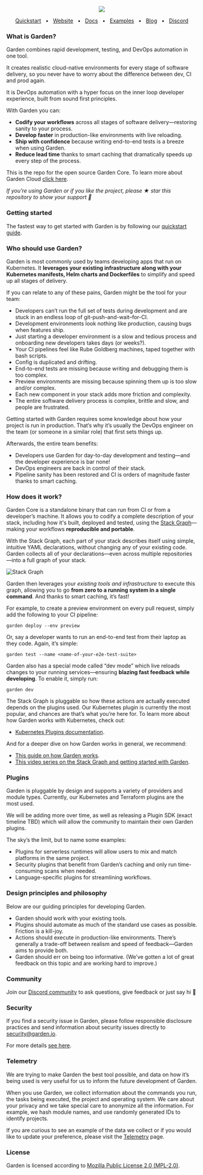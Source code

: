 <p align="center">
  <img src="docs/logo.png" align="center">
</p>
<div align="center">
  <a href="https://docs.garden.io/basics/5-min-quickstart/?utm_source=github">Quickstart</a>
  <span>&nbsp;&nbsp;•&nbsp;&nbsp;</span>
  <a href="https://garden.io/?utm_source=github">Website</a>
  <span>&nbsp;&nbsp;•&nbsp;&nbsp;</span>
  <a href="https://docs.garden.io/?utm_source=github">Docs</a>
  <span>&nbsp;&nbsp;•&nbsp;&nbsp;</span>
  <a href="https://github.com/garden-io/garden/tree/0.12.55/examples">Examples</a>
  <span>&nbsp;&nbsp;•&nbsp;&nbsp;</span>
  <a href="https://garden.io/blog/?utm_source=github">Blog</a>
  <span>&nbsp;&nbsp;•&nbsp;&nbsp;</span>
  <a href="https://discord.gg/FrmhuUjFs6">Discord</a>
</div>

### **What is Garden?**

Garden combines rapid development, testing, and DevOps automation in one tool.

It creates realistic cloud-native environments for every stage of software delivery, so you never have to worry about the difference between dev, CI and prod again.

It is DevOps automation with a hyper focus on the inner loop developer experience, built from sound first principles.

With Garden you can:

- **Codify your workflows** across all stages of software delivery—restoring sanity to your process.
- **Develop faster** in production-like environments with live reloading.
- **Ship with confidence** because writing end-to-end tests is a breeze when using Garden.
- **Reduce lead time** thanks to smart caching that dramatically speeds up every step of the process.

This is the repo for the open source Garden Core. To learn more about Garden Cloud [click here](https://cloud.docs.garden.io/).

_If you’re using Garden or if you like the project, please ★ star this repository to show your support 💖_

### **Getting started**

The fastest way to get started with Garden is by following our [quickstart guide](https://docs.garden.io/basics/quickstart).

### **Who should use Garden?**

Garden is most commonly used by teams developing apps that run on Kubernetes. It **leverages your existing infrastructure along with your Kubernetes manifests, Helm charts and Dockerfiles** to simplify and speed up all stages of delivery.

If you can relate to any of these pains, Garden might be the tool for your team:

- Developers can’t run the full set of tests during development and are stuck in an endless loop of git-push-and-wait–for-CI.
- Development environments look nothing like production, causing bugs when features ship.
- Just starting a developer environment is a slow and tedious process and onboarding new developers takes days (or weeks?).
- Your CI pipelines feel like Rube Goldberg machines, taped together with bash scripts.
- Config is duplicated and drifting.
- End-to-end tests are missing because writing and debugging them is too complex.
- Preview environments are missing because spinning them up is too slow and/or complex.
- Each new component in your stack adds more friction and complexity.
- The entire software delivery process is complex, brittle and slow, and people are frustrated.

Getting started with Garden requires some knowledge about how your project is run in production. That’s why it’s usually the DevOps engineer on the team (or someone in a similar role) that first sets things up.

Afterwards, the entire team benefits:

- Developers use Garden for day-to-day development and testing—and the developer experience is bar none!
- DevOps engineers are back in control of their stack.
- Pipeline sanity has been restored and CI is orders of magnitude faster thanks to smart caching.

### **How does it work?**

Garden Core is a standalone binary that can run from CI or from a developer’s machine. It allows you to codify a complete description of your stack, including how it's built, deployed and tested, using the [Stack Graph](https://docs.garden.io/basics/stack-graph)—making your workflows **reproducible and portable**.

With the Stack Graph, each part of your stack describes itself using simple, intuitive YAML declarations, without changing any of your existing code. Garden collects all of your declarations—even across multiple repositories—into a full graph of your stack.

![Stack Graph](docs/stack-graph-drawing.png)

Garden then leverages your _existing tools and infrastructure_ to execute this graph, allowing you to go **from zero to a running system in a single command**. And thanks to smart caching, it’s fast!

For example, to create a preview environment on every pull request, simply add the following to your CI pipeline:

```console
garden deploy --env preview
```

Or, say a developer wants to run an end-to-end test from their laptop as they code. Again, it’s simple:

```console
garden test --name <name-of-your-e2e-test-suite>
```

Garden also has a special mode called “dev mode” which live reloads changes to your running services—ensuring **blazing fast feedback while developing**. To enable it, simply run:

```console
garden dev
```

The Stack Graph is pluggable so how these actions are actually executed depends on the plugins used. Our Kubernetes plugin is currently the most popular, and chances are that’s what you’re here for. To learn more about how Garden works with Kubernetes, check out:

- [Kubernetes Plugins documentation](https://docs.garden.io/guides/remote-kubernetes).

And for a deeper dive on how Garden works in general, we recommend:

- [This guide on how Garden works](https://docs.garden.io/basics/how-garden-works).
- [This video series on the Stack Graph and getting started with Garden](https://www.youtube.com/watch?app=desktop&v=3gMJWGV0WE8).

### **Plugins**

Garden is pluggable by design and supports a variety of providers and module types. Currently, our Kubernetes and Terraform plugins are the most used.

We will be adding more over time, as well as releasing a Plugin SDK (exact timeline TBD) which will allow the community to maintain their own Garden plugins.

The sky’s the limit, but to name some examples:

- Plugins for serverless runtimes will allow users to mix and match platforms in the same project.
- Security plugins that benefit from Garden’s caching and only run time-consuming scans when needed.
- Language-specific plugins for streamlining workflows.

### **Design principles and philosophy**

Below are our guiding principles for developing Garden.

- Garden should work with your existing tools.
- Plugins should automate as much of the standard use cases as possible. Friction is a kill-joy.
- Actions should execute in production-like environments. There’s generally a trade-off between realism and speed of feedback—Garden aims to provide both.
- Garden should err on being too informative. (We’ve gotten a lot of great feedback on this topic and are working hard to improve.)

### **Community**

Join our [Discord community](https://discord.gg/FrmhuUjFs6) to ask questions, give feedback or just say hi 🙂

### **Security**

If you find a security issue in Garden, please follow responsible disclosure practices and send information about security issues directly to security@garden.io.

For more details [see here](https://github.com/garden-io/garden/blob/main/SECURITY.md).

### **Telemetry**

We are trying to make Garden the best tool possible, and data on how it’s being used is very useful for us to inform the future development of Garden.

When you use Garden, we collect information about the commands you run, the tasks being executed, the project and operating system. We care about your privacy and we take special care to anonymize all the information. For example, we hash module names, and use randomly generated IDs to identify projects.

If you are curious to see an example of the data we collect or if you would like to update your preference, please visit the [Telemetry](https://docs.garden.io/misc/telemetry) page.

### **License**

Garden is licensed according to [Mozilla Public License 2.0 (MPL-2.0)](https://github.com/garden-io/garden/blob/main/LICENSE.md).
